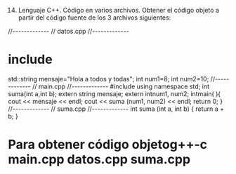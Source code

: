 14. Lenguaje C++. Código en varios archivos. Obtener el código objeto a partir del código fuente de los 3 archivos siguientes: 

//-------------
// datos.cpp
//-------------
# include <string>
std::string mensaje="Hola a todos y todas";
int num1=8;
int num2=10;
//-------------
// main.cpp
//-------------
#include <iostream>
using namespace std;
int suma(int a,int b);
extern string mensaje;
extern intnum1, num2;
intmain( ){ 
cout << mensaje << endl;
cout << suma (num1, num2) << endl;
return 0;
}
//-------------
// suma.cpp
//-------------
int suma (int a, int b) {
return a + b;
}
# Para obtener código objetog++-c  main.cpp  datos.cpp  suma.cpp
